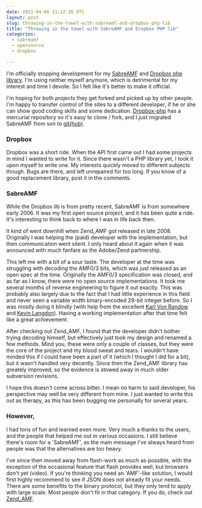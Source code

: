 ```yaml
---
date: 2011-04-06 21:12:26 UTC
layout: post
slug: throwing-in-the-towel-with-sabreamf-and-dropbox-php-lib
title: "Throwing in the towel with SabreAMF and Dropbox PHP lib"
categories:
  - sabreamf
  - opensource
  - dropbox

---
```

<p>I'm officially stopping development for my <a href="http://code.google.com/p/sabreamf">SabreAMF</a> and <a href="http://code.google.com/p/dropbox-php/">Dropbox php library</a>. I'm using neither myself anymore, which is detrimental for my interest and time I devote. So I felt like it's better to make it official.</p>

<p>I'm hoping for both projects they get forked and picked up by other people. I'm happy to transfer control of the sites to a different developer, if he or she can show good coding skills and some dedication. <a href="http://code.google.com/p/dropbox-php/source/checkout">Dropbox-php</a> has a mercurial repository so it's easy to clone / fork, and I just migrated SabreAMF from svn to <a href="https://github.com/evert/SabreAMF">git(hub)</a>.</p>

<h3>Dropbox</h3>

<p>Dropbox was a short ride. When the API first came out I had some projects in mind I wanted to write for it. Since there wasn't a PHP library yet, I took it upon myself to write one. My interests quickly moved to different subjects though. Bugs are there, and left unrepaired for too long. If you know of a good replacement library, post it in the comments.</p> 

<h3>SabreAMF</h3>

<p>While the Dropbox lib is from pretty recent, SabreAMF is from somewhere early 2006. It was my first open source project, and it has been quite a ride. It's interesting to think back to where I was in life back then.</p>

<p>It kind of went downhill when Zend_AMF got released in late 2008. Originally I was helping the (paid) developer with the implementation, but then communication went silent. I only heard about it again when it was announced with much fanfare as the Adobe/Zend partnership.</p>

<p>This left me with a bit of a sour taste. The developer at the time was struggling with decoding the AMF0/3 bits, which was just released as an open spec at the time. Originally the AMF0/3 specification was closed, and as far as I know, there were no open source implementations. It took me several months of reverse engineering to figure it out exactly. This was probably also largely due to the fact that I had little experience in this field and never seen a variable width binary-encoded 29-bit integer before. So I was mostly doing it blindly (with help from the excellent <a href="http://www.xk72.com/">Karl Von Randow</a> and <a href="http://www.kevinlangdon.com/">Kevin Langdon</a>). Having a working implementation after that time felt like a great achievement.</p>

<p>After checking out Zend_AMF, I found that the developer didn't bother trying decoding himself, but effectively just took my design and renamed a few methods. Mind you, these were only a couple of classes, but they were the core of the project and my blood sweat and tears. I wouldn't have minded this if I could have been a part of it (which I thought I did for a bit), but it wasn't handled very decently. Since then the Zend_AMF library has greately improved, so the evidence is stowed away in much older subversion revisions. </p>

<p>I hope this doesn't come across bitter. I mean no harm to said developer, his perspective may well be very different from mine. I just wanted to write this out as therapy, as this has been bugging me personally for several years.</p>

<h3>However,</h3>

<p>I had tons of fun and learned even more.  Very much a thanks to the users, and the people that helped me out in various occasions. I still believe there's room for a 'SabreAMF', as the main message I've always heard from people was that the alternatives are too heavy.</p>

<p>I've since then moved away from flash-work as much as possible, with the exception of the occasional feature that flash provides well, but browsers don't yet (video). If you're thinking you need an 'AMF'-like solution, I would first highly recommend to see if JSON does not already fit your needs. There are some benefits to the binary protocol, but they only tend to apply with large scale. Most people don't fit in that category. If you do, check out <a href="http://framework.zend.com/manual/en/zend.amf.html">Zend_AMF</a>.</p>